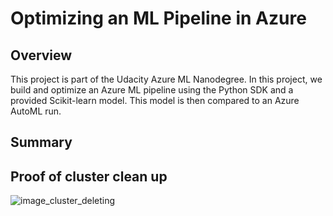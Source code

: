 # Optimizing an ML Pipeline in Azure

## Overview

This project is part of the Udacity Azure ML Nanodegree.
In this project, we build and optimize an Azure ML pipeline using the Python SDK and a provided Scikit-learn model.
This model is then compared to an Azure AutoML run.

## Summary









## Proof of cluster clean up



![image_cluster_deleting](C:\Users\Dina\Notebooks_Python\Azure_Project1_Optimize_machine_learning_Pipeline\snaps_project\cluster_deleting.png)


```python

```
